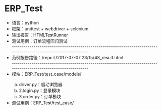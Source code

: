 # ERP_Test
<ul>
<li>语言：python</li>
<li>框架：unittest + webdriver + selenium</li>
<li>输出报告：HTMLTestRunner</li>
<li>测试用例：订单流程回归测试</li>
-----------------------------------------------------------------------------------------------------------------
<li>范例报告路径：/report/2017-07-07 23/15/48_result.html</li>
-----------------------------------------------------------------------------------------------------------------
<li>模块：ERP_Test/test_case/models/</li>
<ol type="a">
<li>driver.py：启动浏览器</li>
<li>2.login.py：登录模块</li>
<li>3.order.py：订单模块</li>
</ol>
<li>测试用例：ERP_Test/test_case/</li>
</ul>
